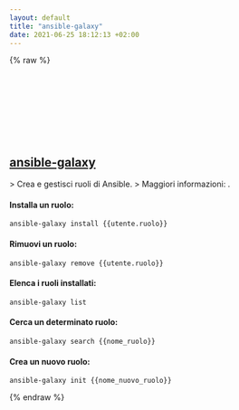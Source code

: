 ```yaml
---
layout: default
title: "ansible-galaxy"
date: 2021-06-25 18:12:13 +02:00
---
```

{% raw %}
<h2 id="ansible-galaxy">
  <a href="/it/common/ansible-galaxy.html">ansible-galaxy</a> <a href="#ansible-galaxy"><svg class="icon">
    <use href="/assets/images/unicode_sprite.svg#link" />
  </svg></a>
</h2>
> Crea e gestisci ruoli di Ansible.
> Maggiori informazioni: <https://docs.ansible.com/ansible/latest/cli/ansible-galaxy.html>.

#### Installa un ruolo:
```shell
ansible-galaxy install {{utente.ruolo}}
```
#### Rimuovi un ruolo:
```shell
ansible-galaxy remove {{utente.ruolo}}
```
#### Elenca i ruoli installati:
```shell
ansible-galaxy list
```
#### Cerca un determinato ruolo:
```shell
ansible-galaxy search {{nome_ruolo}}
```
#### Crea un nuovo ruolo:
```shell
ansible-galaxy init {{nome_nuovo_ruolo}}
```
{% endraw %}